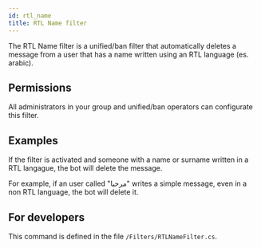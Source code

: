 ```yaml
---
id: rtl_name
title: RTL Name filter
---
```


The RTL Name filter is a unified/ban filter that automatically deletes a message from a user that has a name written using an RTL language (es. arabic).

## Permissions

All administrators in your group and unified/ban operators can configurate this filter.

## Examples

If the filter is activated and someone with a name or surname written in a RTL langague, the bot will delete the message.

For example, if an user called "مرحبا" writes a simple message, even in a non RTL language, the bot will delete it. 

## For developers

This command is defined in the file `/Filters/RTLNameFilter.cs`.
